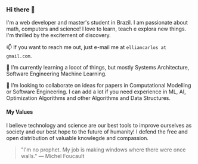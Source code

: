 ### Hi there 👋

I'm a web developer and master's student in Brazil. I am passionate about math, computers and science! I love to learn, teach e explora new things. I'm thrilled by the excitement of discovery.

📫 If you want to reach me out, just e-mail me at `elliancarlos at gmail.com`.

🌱 I’m currently learning a looot of things, but mostly Systems Architecture, Software Engineering Machine Learning.

👯 I’m looking to collaborate on ideas for papers in Computational Modelling or Software Engineering. I can add a lot if you need experience in ML, AI, Optimization Algorithms and other Algorithms and Data Structures.

#### My Values

I believe technology and science are our best tools to improve ourselves as society and our best hope to the future of humanity! I defend the free and open distribution of valuable knowlegde and compassion.

>  "I'm no prophet. My job is making windows where there were once walls." — Michel Foucault

<!--
**EllianCarlos/EllianCarlos** is a ✨ _special_ ✨ repository because its `README.md` (this file) appears on your GitHub profile.

Here are some ideas to get you started:

- 🔭 I’m currently working on ...
- 🌱 I’m currently learning ...
- 👯 I’m looking to collaborate on ...
- 🤔 I’m looking for help with ...
- 💬 Ask me about ...
- 📫 How to reach me: ...
- 😄 Pronouns: ...
- ⚡ Fun fact: ...
-->
